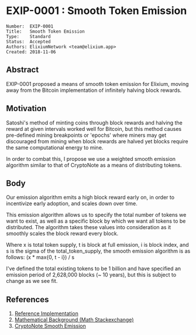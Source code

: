 # EXIP-0001 : Smooth Token Emission

```
Number:  EXIP-0001
Title:   Smooth Token Emission
Type:    Standard
Status:  Accepted
Authors: ElixiumNetwork <team@elixium.app>
Created: 2018-11-06
```

## Abstract

EXIP-0001 proposed a means of smooth token emission for Elixium, moving away from the Bitcoin implementation of infinitely halving block rewards.

## Motivation

Satoshi's method of minting coins through block rewards and halving the reward at given intervals worked well for Bitcoin, but this method causes pre-defined mining breakpoints or 'epochs' where miners may get discouraged from mining when block rewards are halved yet blocks require the same computational energy to mine.

In order to combat this, I propose we use a weighted smooth emission algorithm similar to that of CryptoNote as a means of distributing tokens.

## Body

Our emission algorithm emits a high block reward early on, in order to incentivize early adoption, and scales down over time.

This emission algorithm allows us to specify the total number of tokens we want to exist, as well as a specific block by which we want all tokens to be distributed. The algorithm takes these values into consideration as it smoothly scales the block reward every block.

Where x is total token supply, t is block at full emission, i is block index, and s is the sigma of the total_token_supply, the smooth emission algorithm is as follows:
(x * max{0, t - i}) / s

I've defined the total existing tokens to be 1 billion and have specified an emission period of 2,628,000 blocks (~ 10 years), but this is subject to change as we see fit.

## References

1. [Reference Implementation](https://github.com/ElixiumNetwork/elixium_core/blob/9dec732133da38ffba7b0353c777ef1c008f568f/lib/block.ex#L149)
2. [Mathematical Background (Math Stackexchange)](https://math.stackexchange.com/a/2982412/611622)
3. [CryptoNote Smooth Emission](https://cryptonote.org/inside#smooth-emission)
